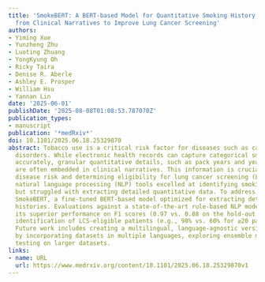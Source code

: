 ```yaml
---
title: 'SmokeBERT: A BERT-based Model for Quantitative Smoking History Extraction
  from Clinical Narratives to Improve Lung Cancer Screening'
authors:
- Yiming Xue
- Yunzheng Zhu
- Luoting Zhuang
- YongKyung Oh
- Ricky Taira
- Denise R. Aberle
- Ashley E. Prosper
- William Hsu
- Yannan Lin
date: '2025-06-01'
publishDate: '2025-08-08T01:08:53.787070Z'
publication_types:
- manuscript
publication: '*medRxiv*'
doi: 10.1101/2025.06.18.25329870
abstract: Tobacco use is a critical risk factor for diseases such as cancer and cardiovascular
  disorders. While electronic health records can capture categorical smoking statuses
  accurately, granular quantitative details, such as pack years and years since quitting,
  are often embedded in clinical narratives. This information is crucial for assessing
  disease risk and determining eligibility for lung cancer screening (LCS). Existing
  natural language processing (NLP) tools excelled at identifying smoking statuses
  but struggled with extracting detailed quantitative data. To address this, we developed
  SmokeBERT, a fine-tuned BERT-based model optimized for extracting detailed smoking
  histories. Evaluations against a state-of-the-art rule-based NLP model demonstrated
  its superior performance on F1 scores (0.97 vs. 0.88 on the hold-out test set) and
  identification of LCS-eligible patients (e.g., 98% vs. 60% for ≥20 pack years).
  Future work includes creating a multilingual, language-agnostic version of SmokeBERT
  by incorporating datasets in multiple languages, exploring ensemble methods, and
  testing on larger datasets.
links:
- name: URL
  url: https://www.medrxiv.org/content/10.1101/2025.06.18.25329870v1
---
```

